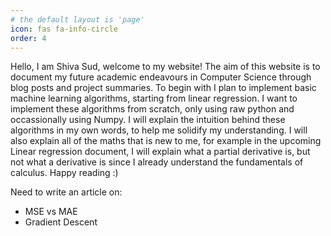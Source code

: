 ```yaml
---
# the default layout is 'page'
icon: fas fa-info-circle
order: 4
---
```


Hello, I am Shiva Sud, welcome to my website! The aim of this website is to document my future academic endeavours in Computer Science through blog posts and project summaries. To begin with I plan to implement basic machine learning algorithms, starting from linear regression. I want to implement these algorithms from scratch, only using raw python and occassionally using Numpy. I will explain the intuition behind these algorithms in my own words, to help me solidify my understanding. I will also explain all of the maths that is new to me, for example in the upcoming Linear regression document, I will explain what a partial derivative is, but not what a derivative is since I already understand the fundamentals of calculus. Happy reading :)

Need to write an article on:
* MSE vs MAE
* Gradient Descent
